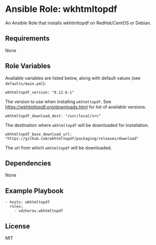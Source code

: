 # Ansible Role: wkhtmltopdf

An Ansible Role that installs wkhtmltopdf on RedHat/CentOS or Debian.

## Requirements

None

## Role Variables

Available variables are listed below, along with default values (see `defaults/main.yml`):

    wkhtmltopdf_version: "0.12.6-1"

The version to use when installing `wkhtmltopdf`. See https://wkhtmltopdf.org/downloads.html for list of available versions.

    wkhtmltopdf_download_dest: "/usr/local/src"

The destination where `wkhtmltopdf` will be downloaded for installation.
    
    wkhtmltopdf_base_download_url: "https://github.com/wkhtmltopdf/packaging/releases/download"

The url from which `wkhtmltopdf` will be downloaded.

## Dependencies

None

## Example Playbook

    - hosts: wkhtmltopdf
      roles:
        - vdzhorov.wkhtmltopdf

## License

MIT
